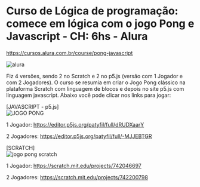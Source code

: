 # Curso de Lógica de programação: comece em lógica com o jogo Pong e Javascript - CH: 6hs - Alura
https://cursos.alura.com.br/course/pong-javascript
  
![alura](https://user-images.githubusercontent.com/41968938/194735644-76d2d200-a7d6-4f51-8896-75d0a6cffe34.png)

Fiz 4 versões, sendo 2 no Scratch e 2 no p5.js (versão com 1 Jogador e com 2 Jogadores).
O curso se resumia em criar o Jogo Pong clássico na plataforma Scratch com linguagem de blocos e depois no site p5.js com linguagem javascript. Abaixo você pode clicar nos links para jogar:

[JAVASCRIPT - p5.js]  
![JOGO PONG](https://user-images.githubusercontent.com/41968938/194735848-2b3d25c7-f303-4576-b7cc-c7fe7afb1b66.png)


1 Jogador:
https://editor.p5js.org/patyfil/full/dRUDXaarY

2 Jogadores:
https://editor.p5js.org/patyfil/full/-MJJEBTGR

[SCRATCH]  
![jogo pong scratch](https://user-images.githubusercontent.com/41968938/194735788-31deed6c-9436-40e9-bc6e-46297794d793.png)

1 Jogador:
https://scratch.mit.edu/projects/742046697

2 Jogadores:
https://scratch.mit.edu/projects/742200798
